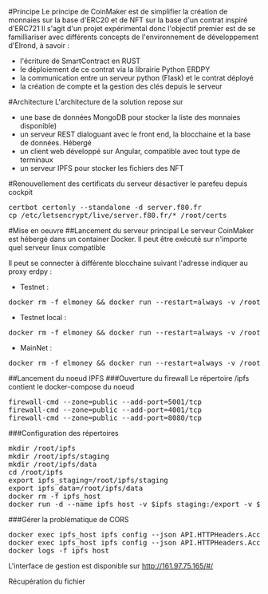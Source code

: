 #Principe
Le principe de CoinMaker est de simplifier la création de monnaies sur la base d'ERC20 et de NFT sur la base d'un contrat inspiré d'ERC721
Il s'agit d'un projet expérimental donc l'objectif premier est de se familliariser 
avec différents concepts de l'environnement
de développement d'Elrond, à savoir :
 - l'écriture de SmartContract en RUST
 - le déploiement de ce contrat via la librairie Python ERDPY
 - la communication entre un serveur python (Flask) et le contrat déployé
 - la création de compte et la gestion des clés depuis le serveur


#Architecture
L'architecture de la solution repose sur 
- une base de données MongoDB pour stocker la liste des monnaies disponible)
- un serveur REST dialoguant avec le front end, la blocchaine et la base de données. Hébergé
- un client web développé sur Angular, compatible avec tout type de terminaux
- un serveur IPFS pour stocker les fichiers des NFT


#Renouvellement des certificats du serveur
désactiver le parefeu depuis cockpit
<pre>
certbot certonly --standalone -d server.f80.fr
cp /etc/letsencrypt/live/server.f80.fr/* /root/certs
</pre>


#Mise en oeuvre
##Lancement du serveur principal
Le serveur CoinMaker est hébergé dans un container Docker. Il peut être exécuté sur n'importe quel serveur linux compatible


Il peut se connecter à différente blocchaine suivant l'adresse indiquer au proxy erdpy :
- Testnet : 
<pre>docker rm -f elmoney && docker run --restart=always -v /root/certs:/certs -p 5555:5555 --name elmoney -d f80hub/elmoney:latest python3 app.py 5555 "https://testnet-api.elrond.com" ssl</pre>

- Testnet local : 
<pre>docker rm -f elmoney && docker run --restart=always -v /root/certs:/certs -p 5555:5555 --name elmoney -d f80hub/elmoney:latest python3 app.py 5555 "http://161.97.75.165:7950" ssl</pre>

- MainNet : 
<pre>docker rm -f elmoney && docker run --restart=always -v /root/certs:/certs -p 5555:5555 --name elmoney -d f80hub/elmoney:latest python3 app.py 5555 "https://api.elrond.com" ssl</pre>

##Lancement du noeud IPFS
###Ouverture du firewall
Le répertoire /ipfs contient le docker-compose du noeud
<pre>
firewall-cmd --zone=public --add-port=5001/tcp
firewall-cmd --zone=public --add-port=4001/tcp
firewall-cmd --zone=public --add-port=8080/tcp
</pre>

###Configuration des répertoires
<pre>
mkdir /root/ipfs
mkdir /root/ipfs/staging
mkdir /root/ipfs/data
cd /root/ipfs
export ipfs_staging=/root/ipfs/staging
export ipfs_data=/root/ipfs/data
docker rm -f ipfs_host
docker run -d --name ipfs_host -v $ipfs_staging:/export -v $ipfs_data:/data/ipfs -p 4001:4001 -p 127.0.0.1:8080:8080 -p 127.0.0.1:5001:5001 ipfs/go-ipfs:latest
</pre>

###Gérer la problématique de CORS
<pre>
docker exec ipfs_host ipfs config --json API.HTTPHeaders.Access-Control-Allow-Origin '["http://localhost:3000", "https://webui.ipfs.io", "http://127.0.0.1:5001"]'
docker exec ipfs_host ipfs config --json API.HTTPHeaders.Access-Control-Allow-Methods '["POST"]'
docker logs -f ipfs_host
</pre>


L'interface de gestion est disponible sur http://161.97.75.165/#/

Récupération du fichier 




